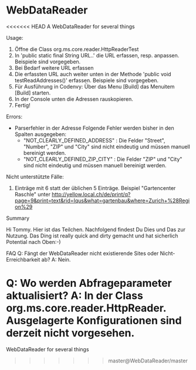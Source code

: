 # WebDataReader
<<<<<<< HEAD
 A WebDataReader for several things
 
Usage:
1. Öffne die Class org.ms.core.reader.HttpReaderTest
2. In 'public static final String URL..' die URL erfassen, resp. anpassen. Beispiele sind vorgegeben.
3. Bei Bedarf weitere URL erfassen
4. Die erfassten URL auch weiter unten in der Methode 'public void testReadAddresses()' erfassen. Beispiele sind vorgegeben.
5. Für Ausführung in Codenvy: Über das Menu [Build] das Menuitem [Build] starten.
6. In der Console unten die Adressen rauskopieren.
7. Fertig!

Errors:
- Parserfehler in der Adresse
  Folgende Fehler werden bisher in den Spalten ausgegeben:
  - "NOT_CLEARLY_DEFINED_ADDRESS" : Die Felder "Street", "Number", "ZIP" und "City" sind nicht eindeutig und müssen manuell bereinigt werden.
  - "NOT_CLEARLY_DEFINED_ZIP_CITY" : Die Felder "ZIP" und "City" sind nicht eindeutig und müssen manuell bereinigt werden.

Nicht unterstützte Fälle:
1.  Einträge mit 6 statt der üblichen 5 Einträge. Beispiel "Gartencenter Raschle" unter http://yellow.local.ch/de/print/q?page=9&print=text&rid=Iqus&what=gartenbau&where=Zurich+%28Region%29


Summary

Hi Tommy. Hier ist das Teilchen. Nachfolgend findest Du Dies und Das zur Nutzung.
Das Ding ist really quick and dirty gemacht und hat sicherlich Potential nach Oben:-)

FAQ
Q: Fängt der WebDataReader nicht existierende Sites oder Nicht- Erreichbarkeit ab?
A: Nein.

Q: Wo werden Abfrageparameter aktualisiert?
A: In der Class org.ms.core.reader.HttpReader. Ausgelagerte Konfigurationen sind derzeit nicht vorgesehen.
=======
WebDataReader for several things
>>>>>>> master@WebDataReader/master
